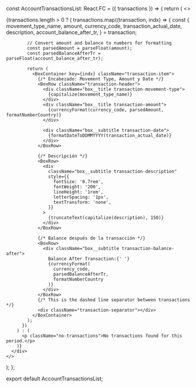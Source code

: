 
const AccountTransactionsList: React.FC<AccountTransactionsListProps> = ({ transactions }) => {
  return (
    <>
      <div className="list__main__container">
        {transactions.length > 0 ? (
          transactions.map((transaction, indx) => {
            const {
              movement_type_name,
              amount,
              currency_code,
              transaction_actual_date,
              description,
              account_balance_after_tr,
            } = transaction;

            // Convert amount and balance to numbers for formatting
            const parsedAmount = parseFloat(amount);
            const parsedBalanceAfterTr = parseFloat(account_balance_after_tr);

            return (
              <BoxContainer key={indx} className="transaction-item">
                {/* Encabezado: Movement Type, Amount y Date */}
                <BoxRow className="transaction-header">
                  <div className="box__title transaction-movement-type">
                    {capitalize(movement_type_name)}
                  </div>
                  <div className="box__title transaction-amount">
                    {currencyFormat(currency_code, parsedAmount, formatNumberCountry)}
                  </div>
                  
                  <div className="box__subtitle transaction-date">
                    {formatDateToDDMMYYYY(transaction_actual_date)}
                  </div>
                </BoxRow>

                {/* Descripción */}
                <BoxRow>
                  <div
                    className="box__subtitle transaction-description"
                    style={{
                      fontSize: '0.7rem',
                      fontWeight: '200',
                      lineHeight: '1rem',
                      letterSpacing: '1px',
                      textTransform: 'none',
                    }}
                  >
                    {truncateText(capitalize(description), 150)}
                  </div>
                </BoxRow>

                {/* Balance después de la transacción */}
                <BoxRow>
                  <div className="box__subtitle transaction-balance-after">
                    Balance After Transaction:{' '}
                    {currencyFormat(
                      currency_code,
                      parsedBalanceAfterTr,
                      formatNumberCountry
                    )}
                  </div>
                </BoxRow>
                {/* This is the dashed line separator between transactions */}
                <div className="transaction-separator"></div>
              </BoxContainer>
            );
          })
        ) : (
          <p className="no-transactions">No transactions found for this period.</p>
        )}
      </div>
    </>
  );
};

export default AccountTransactionsList;
